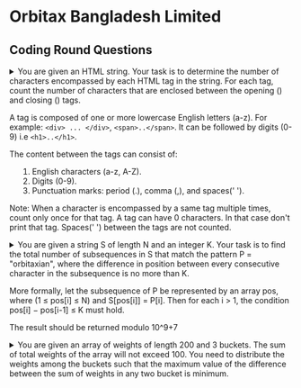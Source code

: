 # Orbitax Bangladesh Limited 

## Coding Round Questions
<details>
<summary>
You are given an HTML string. Your task is to determine the number of characters encompassed by each HTML tag in the string. For each tag, count the number of characters that are enclosed between the opening (<tag>) and closing (</tag>) tags.

A tag is composed of one or more lowercase English letters (a-z). For example: `<div> ... </div>`, `<span>..</span>`. It can be followed by digits (0-9) i.e `<h1>..</h1>`.

The content between the tags can consist of:
1. English characters (a-z, A-Z).
2. Digits (0-9).
3. Punctuation marks: period (.), comma (,), and spaces(' ').

Note:
When a character is encompassed by a same tag multiple times, count only once for that tag.
A tag can have 0 characters. In that case don't print that tag.
Spaces(' ') between the tags are not counted.

</summary>
<hr>

[**💻 Submit Code**](https://www.hackerrank.com/contests/orbitax-associate-software-engineer-recruitment-2024-phase-1/challenges/count-between-tags/problem)

```C++
string consume(string &s,int st){
    string tag;
    while(s[st]!='>') tag+=s[st++];
    return tag;
}

void solve(string s) {
    // the total character inside a tag
    map<string,int> totalCharCount;
    // to find the nesting level of a tag
    // eg. <p><p></p></p>, here p is nested two times
    map<string,int> nestedTagLevel;

    vector<string> tags;
    vector<int> charCount;

    // signifies root level tag
    // helps to simplify code logic
    tags.push_back("");
    charCount.push_back(0);

    for(int i=0;i<s.size();i++){
        if( s[i] == '<' and s[i+1]!='/'  ){
            // starting tag
            string tag = consume(s,i+1);
            // advance pointer by the consumer
            // character count
            i+=tag.size()+1;
            tags.push_back(tag);
            charCount.push_back(0);
            nestedTagLevel[tag]++;
        }else if( s[i] == '<' and s[i+1] == '/' ){
            // ending tag
            string tag = consume(s,i+2);
             // advance pointer by the consumer
            // character count
            i+=tag.size()+2;
            int cnt = charCount.back();
            nestedTagLevel[tag]--;

            // increment count only if it has no parent
            // tag of same type
            if( nestedTagLevel[tag] == 0 ){
                totalCharCount[tags.back()] += cnt;
            }
            charCount.pop_back();
            tags.pop_back();
            // propagate the character count to its
            // parents too
            charCount.back()+=cnt;

        }else{
            if(s[i] != ' ') charCount.back()++;
        }
    }

    for(auto [tag,cnt]:totalCharCount){
        if(cnt) {
            cout<<tag<<": "<<cnt<<endl;
        }
    }
}
```
</details>


<details>
<summary>
You are given a string S of length N and an integer K. Your task is to find the total number of subsequences in S that match the pattern P = "orbitaxian", where the difference in position between every consecutive character in the subsequence is no more than K.

More formally, let the subsequence of P be represented by an array pos, where (1 ≤ pos[i] ≤ N) and S[pos[i]] = P[i]. Then for each i > 1, the condition pos[i] − pos[i-1] ≤ K must hold.

The result should be returned modulo 10^9+7
</summary>
<hr>

[**💻 Submit Code**](https://www.hackerrank.com/contests/orbitax-associate-software-engineer-recruitment-2024-phase-1/challenges/orbitax-sub-sequence)

```C++
#define M 1000000007
map<char,queue<pii> > pos;
map<char,int> cntStack;
int k;
void calc(char prev, char cur,int ind){
    while(pos[prev].size() and ind-pos[prev].front().first>k) {
        cntStack[prev]-=pos[prev].front().second;
        cntStack[prev] %= M;
        cntStack[prev] += M;
        cntStack[prev] %= M;

        pos[prev].pop();
    }
    if( pos[prev].size() ) {
        pos[cur].push({ind,cntStack[prev]});
        cntStack[cur]+=cntStack[prev];
        cntStack[cur] %= M;
    }
}

void solve() {
    string orbitax = "orbitaxIAn";
    pos.clear();
    cntStack.clear();
    int n;
    cin>>n>>k;
    string s;
    cin>>s;
    for(int i=0;i<s.size();i++){
        char cur = s[i];
        char prev;
        if( s[i] == 'o' ){
            pos[cur].push({i,1});
            cntStack[cur]++;
        }else if( s[i] == 'r' ){
            calc('o','r',i);
        }else if( s[i] == 'b' ){
            calc('r','b',i);
        }else if( s[i] == 'i' ){
            calc('b','i',i);
            calc('x','I',i);
        }else if( s[i] == 't' ){
            calc('i','t',i);
        }else if( s[i] == 'a' ){
            calc('t','a',i);
            calc('I','A',i);
        }else if( s[i] == 'x' ){
            calc('a','x',i);
        }else if( s[i] == 'n' ){
            calc('A','n',i);
        }
    }
    cout<<cntStack['n']<<endl;
}

signed main() {
    FASTIO;
    int tc=1;
    cin>>tc;
    while(tc--) solve();
}
```
</details>

<details>
<summary>
You are given an array of weights of length 200 and 3 buckets. The sum of total weights of the array will not exceed 100. You need to distribute the weights among the buckets such that the maximum value of the difference between the sum of weights in any two bucket is minimum.
</summary>
<hr>

```C++
bool dp[205][505][505];
// until index i, weights on 1st bucket is j and 2nd bucket is k,
// and 3rd bucket is cumsum[i]-j-k;
void solve() {
    int n;
    cin>>n;
    int weights[n+1];
    int csum = 0;
    for(int i=1;i<=n;i++)
        cin>>weights[i];

    // we can put 0 weight in 1st,2nd and 3rd bucket with 0 weights
    dp[0][0][0] = true;

    for(int i=1;i<=n;i++){
        for(int j=0;j<=min(csum,500);j++){
            for(int k=0;k<=min(csum,500);k++){
                if( !dp[i-1][j][k] ) continue;
                // put it in 1st bucket
                dp[i][j][k] = true;
                // put it in the second bucket
                if( j+weights[i]<=500 ) dp[i][j+weights[i]][k] = true;
                // put it in the third bucket
                if( k+weights[i]<=500 ) dp[i][j][k+weights[i]] = true;
            }
        }
        csum+=weights[i];
    }
    cout<<csum<<endl;
    int mx = -1;
    for(int i=0;i<=min(csum,500);i++){
        for(int j=0;j<=min(csum,500);j++){
            if( dp[n][i][j] == false ) continue;
            int k = csum-i-j;
            cout<<i<<" "<<j<<" "<<k<<endl;
            int val = max( {abs(i-j),abs(j-k),abs(k-i)} );
            mx = mx == -1? val: min(mx,val);
        }
    }
    cout<<mx<<endl;
}
```
</details>